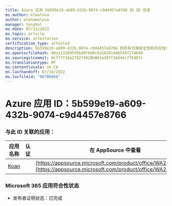 ```yaml
---
title: Azure 应用 5b599e19-a609-432b-9074-c9d4457e8766 的 ID 信息
ms.author: elmalova
author: elenamalova
manager: tonybal
ms.date: 07/13/2022
ms.topic: article
ms.service: attestation
certification_type: attested
description: 5b599e19-a609-432b-9074-c9d4457e8766 的所有可用安全性和符合性信息。
ms.openlocfilehash: 08a1132095956d0f6b0c6a18281448549727d849
ms.sourcegitcommit: 0c7f7f3da27d274928b863a18ff16d4dc775487c
ms.translationtype: MT
ms.contentlocale: zh-CN
ms.lasthandoff: 07/14/2022
ms.locfileid: "66786066"
---
```

# <a name="azure-app-id-5b599e19-a609-432b-9074-c9d4457e8766"></a>Azure 应用 ID：5b599e19-a609-432b-9074-c9d4457e8766


### <a name="apps-associated-with-this-id"></a>与此 ID 关联的应用：
| **应用名称** | **认证** | **在 AppSource 中查看** |
|--------------|---------------|-----------------------|
| [Koan](../forward/WA200002936.md) |  | [https://appsource.microsoft.com/product/office/WA200002936](https://appsource.microsoft.com/product/office/WA200002936) |

### <a name="microsoft-365-app-compliance-status"></a>Microsoft 365 应用符合性状态
- 发布者证明状态：已完成
